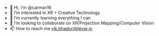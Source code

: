 - 👋 Hi, I’m @carman16
- 👀 I’m interested in XR + Creative Technology 
- 🌱 I’m currently learning everything I can
- 💞️ I’m looking to collaborate on XR/Projection Mapping/Computer VIsion
- 📫 How to reach me vik.bhaduri@levar.io

<!---
carman16/carman16 is a ✨ special ✨ repository because its `README.md` (this file) appears on your GitHub profile.
You can click the Preview link to take a look at your changes.
--->
